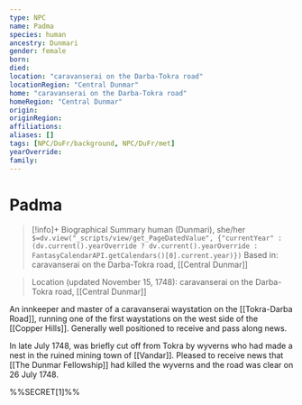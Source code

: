 ```yaml
---
type: NPC
name: Padma
species: human
ancestry: Dunmari
gender: female
born: 
died: 
location: "caravanserai on the Darba-Tokra road"
locationRegion: "Central Dunmar"
home: "caravanserai on the Darba-Tokra road"
homeRegion: "Central Dunmar"
origin:
originRegion:
affiliations: 
aliases: []
tags: [NPC/DuFr/background, NPC/DuFr/met]
yearOverride: 
family:
---
```

# Padma
>[!info]+ Biographical Summary
>human (Dunmari), she/her
>`$=dv.view("_scripts/view/get_PageDatedValue", {"currentYear" : (dv.current().yearOverride ? dv.current().yearOverride : FantasyCalendarAPI.getCalendars()[0].current.year)})`
>Based in: caravanserai on the Darba-Tokra road, [[Central Dunmar]]

>Location (updated November 15, 1748): caravanserai on the Darba-Tokra road, [[Central Dunmar]]

An innkeeper and master of a caravanserai waystation on the [[Tokra-Darba Road]], running one of the first waystations on the west side of the [[Copper Hills]].  Generally well positioned to receive and pass along news. 

In late July 1748, was briefly cut off from Tokra by wyverns who had made a nest in the ruined mining town of [[Vandar]]. Pleased to receive news that [[The Dunmar Fellowship]] had killed the wyverns and the road was clear on 26 July 1748. 

%%SECRET[1]%%